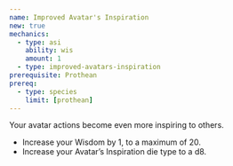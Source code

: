 ```yaml
---
name: Improved Avatar's Inspiration
new: true
mechanics:
  - type: asi
    ability: wis
    amount: 1
  - type: improved-avatars-inspiration
prerequisite: Prothean
prereq:
  - type: species
    limit: [prothean]
---
```

Your avatar actions become even more inspiring to others.

- Increase your Wisdom by 1, to a maximum of 20.
- Increase your Avatar’s Inspiration die type to a d8.

